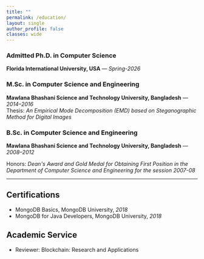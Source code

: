 ```yaml
---
title: ""
permalink: /education/
layout: single
author_profile: false
classes: wide
---
```


### Admitted Ph.D. in Computer Science
**Florida International University, USA** — *Spring-2026*  


### M.Sc. in Computer Science and Engineering
**Mawlana Bhashani Science and Technology University, Bangladesh** — *2014–2016*  
Thesis: *An Empirical Mode Decomposition (EMD) based on Steganographic Method for Digital Images*

### B.Sc. in Computer Science and Engineering
**Mawlana Bhashani Science and Technology University, Bangladesh** — *2008–2012*

Honors: *Dean's Award and Gold Medal for Obtaining First Position in the Department of Computer Science and Engineering for the session 2007-08*

---

## Certifications
- MongoDB Basics, MongoDB University, *2018*
- MongoDB for Java Developers, MongoDB University, *2018*

## Academic Service
- Reviewer: Blockchain: Research and Applications

